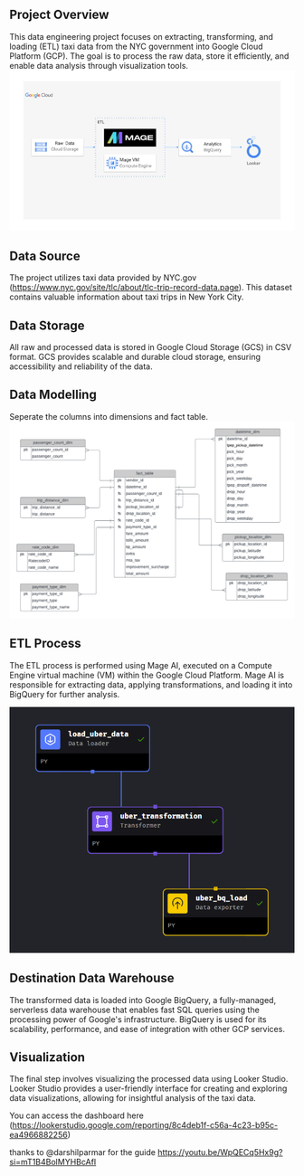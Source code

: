 ## Project Overview

This data engineering project focuses on extracting, transforming, and loading (ETL) taxi data from the NYC government into Google Cloud Platform (GCP). The goal is to process the raw data, store it efficiently, and enable data analysis through visualization tools.
![architecture](architecture.jpg)
## Data Source

The project utilizes taxi data provided by NYC.gov (https://www.nyc.gov/site/tlc/about/tlc-trip-record-data.page). This dataset contains valuable information about taxi trips in New York City.

## Data Storage

All raw and processed data is stored in Google Cloud Storage (GCS) in CSV format. GCS provides scalable and durable cloud storage, ensuring accessibility and reliability of the data.

## Data Modelling

Seperate the columns into dimensions and fact table. 
![Data Modelling](datamodel.png)

## ETL Process

The ETL process is performed using Mage AI, executed on a Compute Engine virtual machine (VM) within the Google Cloud Platform. Mage AI is responsible for extracting data, applying transformations, and loading it into BigQuery for further analysis.

![pipeline](pipeline.png)

## Destination Data Warehouse

The transformed data is loaded into Google BigQuery, a fully-managed, serverless data warehouse that enables fast SQL queries using the processing power of Google's infrastructure. BigQuery is used for its scalability, performance, and ease of integration with other GCP services.

## Visualization

The final step involves visualizing the processed data using Looker Studio. Looker Studio provides a user-friendly interface for creating and exploring data visualizations, allowing for insightful analysis of the taxi data.

You can access the dashboard here (https://lookerstudio.google.com/reporting/8c4deb1f-c56a-4c23-b95c-ea4966882256)

thanks to @darshilparmar for the guide
https://youtu.be/WpQECq5Hx9g?si=mT1B4BolMYHBcAfI
